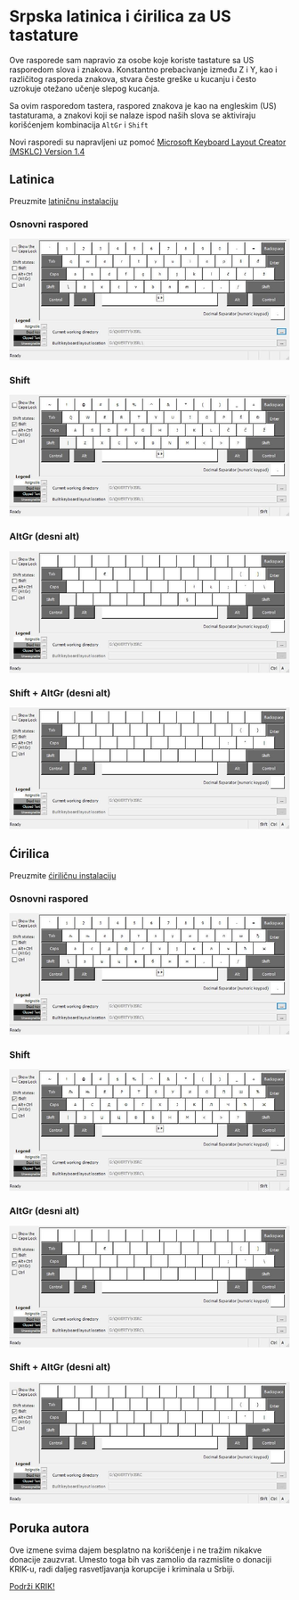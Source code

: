 # Srpska latinica i ćirilica za US tastature
Ove rasporede sam napravio za osobe koje koriste tastature sa US rasporedom
slova i znakova. Konstantno prebacivanje između Z i Y, kao i različitog
rasporeda znakova, stvara česte greške u kucanju i često uzrokuje otežano učenje
slepog kucanja.

Sa ovim rasporedom tastera, raspored znakova je kao na engleskim (US)
tastaturama, a znakovi koji se nalaze ispod naših slova se aktiviraju
korišćenjem kombinacija `AltGr` i `Shift`

Novi rasporedi su napravljeni uz pomoć
[Microsoft Keyboard Layout Creator (MSKLC) Version 1.4 ](https://www.microsoft.com/en-us/download/details.aspx?id=102134)

## Latinica
Preuzmite [latiničnu instalaciju](./latinica/instalacija-latinica-us-raspored.zip)

### Osnovni raspored
![Normal](./latinica/Latinica.jpg)

### Shift
![Normal](./latinica/Latinica-Shft.jpg)

### AltGr (desni alt)
![Normal](./latinica/Latinica-AltGr.jpg)

### Shift + AltGr (desni alt)
![Normal](./latinica/Latinica-ShftAltGr.jpg)

## Ćirilica
Preuzmite [ćiriličnu instalaciju](./cirilica/instalacija-cirilica-us-raspored.zip)

### Osnovni raspored
![Normal](./cirilica/Cirilica.jpg)

### Shift
![Normal](./cirilica/Cirilica-Shft.jpg)

### AltGr (desni alt)
![Normal](./cirilica/Cirilica-AltGr.jpg)

### Shift + AltGr (desni alt)
![Normal](./cirilica/Cirilica-ShftAltGr.jpg)

## Poruka autora
Ove izmene svima dajem besplatno na korišćenje i ne tražim nikakve donacije zauzvrat.
Umesto toga bih vas zamolio da razmislite o donaciji KRIK-u, radi daljeg rasvetljavanja
korupcije i kriminala u Srbiji.

[Podrži KRIK!](https://vx.rs/krik)
